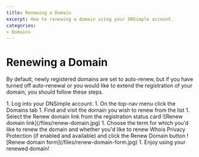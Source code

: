 ```yaml
---
title: Renewing a Domain
excerpt: How to renewing a domain using your DNSimple account.
categories:
- Domains
---
```


# Renewing a Domain

By default, newly registered domains are set to auto-renew, but if you have turned off auto-renewal or you would like to extend the registration of your domain, you should follow these steps.

<div class="section-steps" markdown="1">
1.  Log into your DNSimple account.
1.  On the top-nav menu click the <label>Domains</label> tab
1.  Find and visit the domain you wish to renew from the list
1.  Select the <label>Renew domain</label> link from the registration status card
    ![Renew domain link](/files/renew-domain.jpg)
1.  Choose the term for which you'd like to renew the domain and whether you'd like to renew Whois Privacy Protection (if enabled and available) and click the <label>Renew Domain</label> button
    ![Renew domain form](/files/renew-domain-form.jpg)
1.  Enjoy using your renewed domain!
</div>
